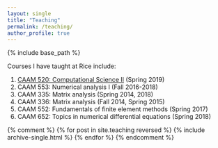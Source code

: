 ```yaml
---
layout: single
title: "Teaching"
permalink: /teaching/
author_profile: true
---
```


{% include base_path %}

Courses I have taught at Rice include:

1. [CAAM 520: Computational Science II](https://www.caam.rice.edu/~caam520/) (Spring 2019)
1. CAAM 553: Numerical analysis I (Fall 2016-2018) 
1. CAAM 335: Matrix analysis (Spring 2014, 2018) 
1. CAAM 336: Matrix analysis (Fall 2014, Spring 2015) 
1. CAAM 552: Fundamentals of finite element methods (Spring 2017) 
1. CAAM 652: Topics in numerical differential equations (Spring 2018) 

{% comment %} 
{% for post in site.teaching reversed %}
  {% include archive-single.html %}
{% endfor %}
{% endcomment %}

